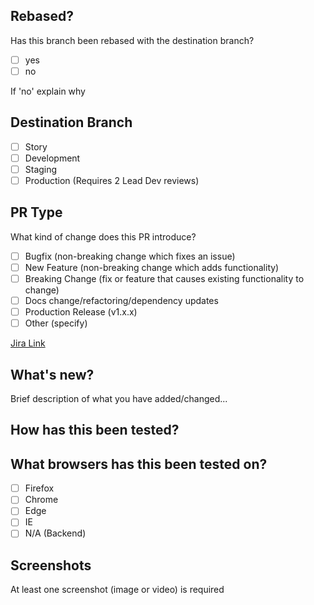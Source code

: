 ## Rebased?
Has this branch been rebased with the destination branch?

- [ ] yes
- [ ] no

If 'no' explain why

## Destination Branch
- [ ] Story
- [ ] Development
- [ ] Staging
- [ ] Production (Requires 2 Lead Dev reviews)

## PR Type
What kind of change does this PR introduce?

- [ ] Bugfix (non-breaking change which fixes an issue)
- [ ] New Feature (non-breaking change which adds functionality)
- [ ] Breaking Change (fix or feature that causes existing functionality to change)
- [ ] Docs change/refactoring/dependency updates
- [ ] Production Release (v1.x.x)
- [ ] Other (specify)

[Jira Link](https://firemind.atlassian.net/browse/TICKET_NUMBER)

## What's new?
Brief description of what you have added/changed...

## How has this been tested?

## What browsers has this been tested on?
- [ ] Firefox
- [ ] Chrome
- [ ] Edge
- [ ] IE
- [ ] N/A (Backend)

## Screenshots
At least one screenshot (image or video) is required
